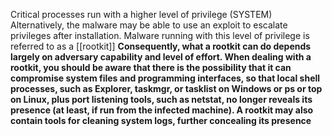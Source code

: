 Critical processes run with a higher level of privilege (SYSTEM)
Alternatively, the malware may be able to use an exploit to escalate privileges after installation. Malware running with this level of privilege is referred to as a [[rootkit]]
**Consequently, what a rootkit can do depends largely on adversary capability and level of effort. When dealing with a rootkit, you should be aware that there is the possibility that it can compromise system files and programming interfaces, so that local shell processes, such as Explorer, taskmgr, or tasklist on Windows or ps or top on Linux, plus port listening tools, such as netstat, no longer reveals its presence (at least, if run from the infected machine). A rootkit may also contain tools for cleaning system logs, further concealing its presence**